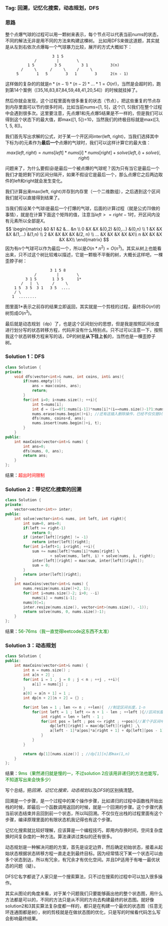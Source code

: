 ### Tag: 回溯，记忆化搜索，动态规划，DFS
### 思路
整个点爆气球的过程可以用一颗树来表示，每个节点可以代表当前nums的状态，不同的解法无非是用不同的方法来构建这棵树。
比如用DFS来做这道题，其实就是从左到右依次点爆每一个气球暴力比较，展开的方式大概如下：

                         3 1 5
                 /   	   |        \
              1 5         3 5         3 1          3(n)
           /     \      /     \     /     \ 
         5        1   5        3   1        3      2(n - 1)

这样做的复杂的的就是$n*(n-1)*(n-2)*...*1 = O(n!)$，当然是会超时的，跑到第14个案例（[35,16,83,87,84,59,48,41,20,54]）的时候就挂掉了。

然后你就会发现，这个过程里面有很多重复的状态（节点），把这些重复的节点存到内存里面可以节约很多时间，比如当前nums=[1, 5]，这个[1, 5]我们在整个过程中会遇到很多次。这里要注意，先点爆1和先点爆5结果是不一样的，但是我们可以得到这个状态下的最大值，即max([1, 5])=10，当然我们的终极目标就是max([3, 1, 5, 8])。

我们首先写出求解的公式，对于某一个开区间inter(left, right)，当我们选择其中下标为i的元素作为**最后一个**点爆的气球时，我们可以这样计算它的最大值：

$$max(left, right)= nums[left]*nums[i]*nums[right] + solve(left, i) + solve(i, right)  \tag{1}$$

问题来了，为什么要假设i是最后一个被点爆的气球呢？因为只有当它是最后一个我们才能把剩下的区间分隔开，如果不假设它是最后一个，那么点爆它之后两边取件的left和right就会发生变化。

我们计算出来max(left, right)并存到内存里（一个二维数组），之后遇到这个区间我们就可以直接得到结果了。

当我们假设某个气球i是最后一个打爆的气球，后面的计算过程（就是公式(1)做的事情），就是在计算下面这个矩阵的值，注意当$left>=right-1$时，开区间内没有元素所以全部是$X$。
$$
 \begin{matrix}
      &0 &1 &2 &... &n   \\
    0 &X &X &(0,2) &(0,...) &(0,n)  \\
    1 &X &X &X &(1,...) &(1,n)  \\
    2 &X &X &X &X &(2, n)  \\
    ... &X &X &X &X  &X\\
    n &X &X &X &X &X\\
 \end{matrix} 
$$
因为有n个气球可以作为最后一个，所以是$O(n* n^2)=O(n^3)$。其实从树上也能看出来，只不过这个树比较难以描述，它是一颗极不平衡的树，大概长这样吧，一棵歪脖子树：

                        3 1 5 8
                 /   	   |        \
             3 1 5       1 3 5      1*           
           /   |  \      /     \         
        1 5  3 5  3 1   3 5  ....                 
        / \
       1  ........

图里面1*表示之前存的结果立即返回，其实就是一个剪枝的过程，最终将$O(n!)$的树剪成$O(n^3)$。

最后就是动态规划（dp）了，也是这个区间划分的思想，但是我是按照区间长度进行划分写的状态转移方程，代码并没有什么特别点。只不过可以注意一下，按照我这个状态转移方程来写的话，DP的树是**从下往上长**的，当然也是一棵歪脖子树。

### Solution 1：DFS
```C++
class Solution {
private:
    void dfs(vector<int>& nums, int coins, int& ans){
        if(nums.empty()){
            ans = max(coins, ans);
            return;
        }
        for(int i=0; i<nums.size(); ++i){
            int t=nums[i];
            int d = (i==0?1:nums[i-1])*nums[i]*(i==nums.size()-1?1:nums[i+1]);
            nums.erase(nums.begin()+i); //还有这插入删除操作，已经不仅仅是O(n!)的问题了，慢的一
            dfs(nums, coins+d, ans);
            nums.insert(nums.begin()+i, t);
        }
    }
public:
    int maxCoins(vector<int>& nums) {
        int ans=0;
        dfs(nums, 0, ans);
        return ans;
    }
};
```
结果：<font color=red>超出时间限制</font>

### Solution 2：带记忆化搜索的回溯
```C++
class Solution {
private:
    vector<vector<int>> inter;
public:
    int solve(vector<int>& nums, int left, int right){
        int sum=0, ans=0;
        if(left >= right-1)
            return 0;
        if (inter[left][right] != -1)
            return inter[left][right];
        for(int i=left+1; i<right; ++i){
            sum += nums[left]*nums[i]*nums[right] \
                    + solve(nums, left, i) + solve(nums, i, right);
            inter[left][right] = max(sum, inter[left][right]);
            sum = 0;
        }
        return inter[left][right];
    }
    int maxCoins(vector<int>& nums) {
        nums.resize(nums.size()+2, 1);
        for(int i=nums.size()-2; i>0; --i)
            nums[i] = nums[i-1];
        nums[0]=1;
        inter.resize(nums.size(), vector<int>(nums.size(), -1));
        return solve(nums, 0, nums.size()-1);
    }
};
```
结果：<font color=green>56-76ms（我一直觉得leetcode这东西不太准）</font>

### Solution 3：动态规划
```C++
class Solution {
public:
    int maxCoins(vector<int>& nums) {
        int n = nums.size() ;
        int a[n + 2] ;
        for(int i = 1 , j = 0 ; j < n ; ++j , ++i){
            a[i] = nums[j] ;
        }
        a[0] = a[n + 1] = 1 ;
        int dp[n + 2][n + 2] = {} ;
        
        for(int len = 1 ; len <= n ; ++len){  //制定区间长度，1-n
            for(int left = 1 ; left <= n + 1 - len ; ++left ){//区间长度为len的所有子区间
                int right = len + left - 1 ;
                for(int pos = left ; pos <= right ; ++pos){//某个子区间中假定下标为pos的气球为最后一个点爆的
                    dp[left][right] = max(dp[left][right] ,\
                    a[left - 1]*a[pos]*a[right + 1] + dp[left][pos - 1] + dp[pos + 1][right]) ;
                }
            }
        }
        
        return dp[1][nums.size()] ; //dp[1][n]即max(1,n)
    }
};
```
结果：<font color=green>9ms（果然递归就是慢的一，不过solution 2应该用非递归的方法也能写，不知道写出来会快多少）</font>

写个总结，把*回溯，记忆化搜索，动态规划*以及*DFS*的区别搞清楚。

回溯是一个步骤，是一个过程中的某个操作步骤，比如递归的过程中函数栈开始出栈的时候，即最后一个函数调用返回的时候，就是一个回溯的步骤。这个步骤代表当前状态结束并且回到前一个状态，所以叫回溯。不仅仅在出栈的过程里面有这个步骤，编译原理里面的有限状态机我记得也有这个步骤。

记忆化搜索就比较好理解，应该算是一个编程技巧，即用内存换时间，空间复杂度换时间复杂度的一种方法。算法课讲过类似的还有很多。

动态规划是一种解决问题的方案，首先是设定边界，然后确定初始状态，接着从起始状态根据状态转移方程一直走走到最终目标。因为经常情况下某一个状态可以由多个状态到达，所以有冗余，有冗余才有优化空间。并且DP适用于有唯一最优状态的问题（疑）。

DFS它名字都说了人家只是一个搜索算法，只不过在搜索的过程中可以加入很多操作。

其实从图论的角度来看，对于某个问题我们只要能够画出他的整个状态图，用什么方法都是可以的，不同的方法只是从不同的方向去构建最终的状态图。就好像solution2和3其实算法复杂度都一样的，都只是在构建一个最优的状态图（任意无环连通图都是树），树的剪枝就是在做状态图的优化，只是写的时候看代码怎么写会影响最终结果。
